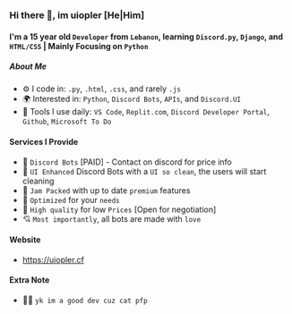### Hi there 👋, im uiopler [He|Him]

#### I'm a 15 year old `Developer` from `Lebanon`, learning `Discord.py`, `Django`, and `HTML/CSS` | Mainly Focusing on `Python`

##### About Me

- ⚙️ I code in: `.py`, `.html`, `.css`, and rarely `.js`
- 🌍 Interested in: `Python`, `Discord Bots`, `APIs`,  and `Discord.UI`
- 🌱 Tools I use daily: `VS Code`, `Replit.com`, `Discord Developer Portal`, `Github`, `Microsoft To Do` 

#### Services I Provide

- 🤖 `Discord Bots` [PAID] - Contact on discord for price info
- 🎨 `UI Enhanced` Discord Bots with a `UI so clean`, the users will start cleaning
- 📃 `Jam Packed` with up to date `premium` features  
- 🚀 `Optimized` for your `needs`
- 💸 `High quality` for low `Prices` [Open for negotiation] 
- 💘 `Most importantly`, all bots are made with `love`

#### Website

- https://uiopler.cf

#### Extra Note

- 👨‍💻 `yk im a good dev cuz cat pfp `



